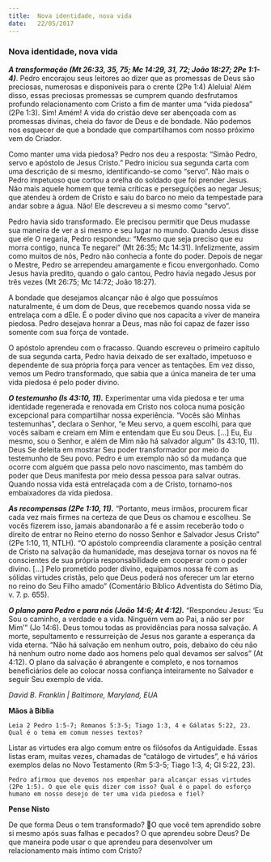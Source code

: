 ```yaml
---
title:  Nova identidade, nova vida
date:   22/05/2017
---
```


### Nova identidade, nova vida

_**A transformação (Mt 26:33, 35, 75; Mc 14:29, 31, 72; João 18:27; 2Pe 1:1-4)**_. Pedro encorajou seus leitores ao dizer que as promessas de Deus são preciosas, numerosas e disponíveis para o crente (2Pe 1:4) Aleluia! Além disso, essas preciosas promessas se cumprem quando desfrutamos profundo relacionamento com Cristo a fim de manter uma “vida piedosa” (2Pe 1:3). Sim! Amém! A vida do cristão deve ser abençoada com as promessas divinas, cheia do favor de Deus e de bondade. Não podemos nos esquecer de que a bondade que compartilhamos com nosso próximo vem do Criador.

Como manter uma vida piedosa? Pedro nos deu a resposta: “Simão Pedro, servo e apóstolo de Jesus Cristo.” Pedro iniciou sua segunda carta com uma descrição de si mesmo, identificando-se como “servo”. Não mais o Pedro impetuoso que cortou a orelha do soldado que foi prender Jesus. Não mais aquele homem que temia críticas e perseguições ao negar Jesus; que atendeu à ordem de Cristo e saiu do barco no meio da tempestade para andar sobre a água. Não! Ele descreveu a si mesmo como “servo”.

Pedro havia sido transformado. Ele precisou permitir que Deus mudasse sua maneira de ver a si mesmo e seu lugar no mundo. Quando Jesus disse que ele O negaria, Pedro respondeu: “Mesmo que seja preciso que eu morra contigo, nunca Te negarei” (Mt 26:35; Mc 14:31). Infelizmente, assim como muitos de nós, Pedro não conhecia a fonte do poder. Depois de negar o Mestre, Pedro se arrependeu amargamente e ficou envergonhado. Como Jesus havia predito, quando o galo cantou, Pedro havia negado Jesus por três vezes (Mt 26:75; Mc 14:72; João 18:27).

A bondade que desejamos alcançar não é algo que possuímos naturalmente, é um dom de Deus, que recebemos quando nossa vida se entrelaça com a dEle. É o poder divino que nos capacita a viver de maneira piedosa. Pedro desejava honrar a Deus, mas não foi capaz de fazer isso somente com sua força de vontade.

O apóstolo aprendeu com o fracasso. Quando escreveu o primeiro capítulo de sua segunda carta, Pedro havia deixado de ser exaltado, impetuoso e dependente de sua própria força para vencer as tentações. Em vez disso, vemos um Pedro transformado, que sabia que a única maneira de ter uma vida piedosa é pelo poder divino.

_**O testemunho (Is 43:10, 11).**_ Experimentar uma vida piedosa e ter uma identidade regenerada e renovada em Cristo nos coloca numa posição excepcional para compartilhar nossa experiência. “Vocês são Minhas testemunhas”, declara o Senhor, “e Meu servo, a quem escolhi, para que vocês saibam e creiam em Mim e entendam que Eu sou Deus. […] Eu, Eu mesmo, sou o Senhor, e além de Mim não há salvador algum” (Is 43:10, 11). Deus Se deleita em mostrar Seu poder transformador por meio do testemunho de Seu povo. Pedro é um exemplo não só da mudança que ocorre com alguém que passa pelo novo nascimento, mas também do poder que Deus manifesta por meio dessa pessoa para salvar outras. Quando nossa vida está entrelaçada com a de Cristo, tornamo-nos embaixadores da vida piedosa.

_**As recompensas (2Pe 1:10, 11).**_ “Portanto, meus irmãos, procurem ficar cada vez mais firmes na certeza de que Deus os chamou e escolheu. Se vocês fizerem isso, jamais abandonarão a fé e assim receberão todo o direito de entrar no Reino eterno do nosso Senhor e Salvador Jesus Cristo” (2Pe 1:10, 11, NTLH). “O apóstolo compreendia claramente a posição central de Cristo na salvação da humanidade, mas desejava tornar os novos na fé conscientes de sua própria responsabilidade em cooperar com o poder divino. […] Pelo prometido poder divino, equipamos nossa fé com as sólidas virtudes cristãs, pelo que Deus poderá nos oferecer um lar eterno no reino do Seu Filho amado” (Comentário Bíblico Adventista do Sétimo Dia, v. 7. p. 655).

_**O plano para Pedro e para nós (João 14:6; At 4:12).**_ “Respondeu Jesus: ‘Eu Sou o caminho, a verdade e a vida. Ninguém vem ao Pai, a não ser por Mim’” (Jo 14:6). Deus tomou todas as providências para nossa salvação. A morte, sepultamento e ressurreição de Jesus nos garante a esperança da vida eterna. “Não há salvação em nenhum outro, pois, debaixo do céu não há nenhum outro nome dado aos homens pelo qual devamos ser salvos” (At 4:12). O plano da salvação é abrangente e completo, e nos tornamos beneficiários dele ao colocar nossa confiança inteiramente no Salvador e seguir Seu exemplo de vida.

_David B. Franklin | Baltimore, Maryland, EUA_

**Mãos à Bíblia**

`Leia 2 Pedro 1:5-7; Romanos 5:3-5; Tiago 1:3, 4 e Gálatas 5:22, 23. Qual é o tema em comum nesses textos?`

Listar as virtudes era algo comum entre os filósofos da Antiguidade. Essas listas eram, muitas vezes, chamadas de “catálogo de virtudes”, e há vários exemplos delas no Novo Testamento (Rm 5:3-5; Tiago 1:3, 4; Gl 5:22, 23).

`Pedro afirmou que devemos nos empenhar para alcançar essas virtudes (2Pe 1:5). O que ele quis dizer com isso? Qual é o papel do esforço humano em nosso desejo de ter uma vida piedosa e fiel?`

**Pense Nisto**

De que forma Deus o tem transformado? O que você tem aprendido sobre si mesmo após suas falhas e pecados? O que aprendeu sobre Deus? De que maneira pode usar o que aprendeu para desenvolver um relacionamento mais íntimo com Cristo?